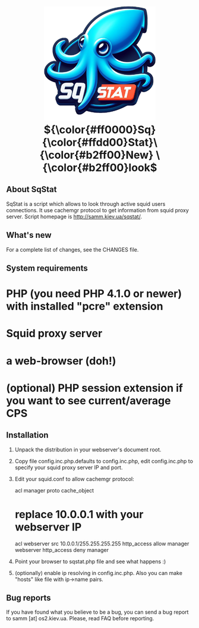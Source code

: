 <h1 align="center">
  <img alt="SqStat logo" src="https://github.com/alexminator/sqstat/blob/main/squid.png" width="300px"/><br/>
  ${\color{#ff0000}Sq}{\color{#ffdd00}Stat}\ {\color{#b2ff00}New} \ {\color{#b2ff00}look$
</h1>

    
<!-- ABOUT SqStat -->
## About SqStat     

SqStat is a script which allows to look through active squid users
connections. It use cachemgr protocol to get information from squid
proxy server. Script homepage is http://samm.kiev.ua/sqstat/. 

<!-- What's new -->
## What's new

For a complete list of changes, see the CHANGES file. 

<!-- System requirements -->
 ## System requirements

# PHP (you need PHP 4.1.0 or newer) with installed "pcre" extension
# Squid proxy server
# a web-browser (doh!)
# (optional) PHP session extension if you want to see current/average CPS

<!-- Installation -->
## Installation

   1. Unpack the distribution in your webserver's document root.
   2. Copy file config.inc.php.defaults to config.inc.php, edit config.inc.php
      to specify your squid proxy server IP and port.
   3. Edit your squid.conf to allow cachemgr protocol:

      acl manager proto cache_object
      # replace 10.0.0.1 with your webserver IP
      acl webserver src 10.0.0.1/255.255.255.255
      http_access allow manager webserver
      http_access deny manager

   4. Point your browser to sqstat.php file and see what happens :)
   5. (optionally) enable ip resolving in config.inc.php. Also you can make 
      "hosts" like file with ip->name pairs.
   

<!-- Bug reports -->
## Bug reports

If you have found what you believe to be a bug, you can send a bug
report to samm [at] os2.kiev.ua. Please, read FAQ before reporting.
